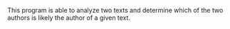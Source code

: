 This program is able to analyze two texts and determine which of the two authors is likely the author of a given text.
